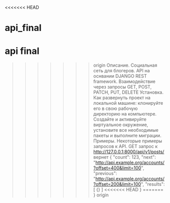 <<<<<<< HEAD
# api_final
api final
=======
>>>>>>> origin
Описание. Социальная сеть для блогеров. API на оснвании DJANGO REST framework.  Взаимодействие через запросы GET, POST, PATCH, PUT, DELETE
Установка. Как развернуть проект на локальной машине: клонируйте его в свою рабочую директорию на компьютере. Создайте и активируйте виртуальное окружение, установите все необходимые пакеты и выполните миграции.
Примеры. Некоторые примеры запросов к API. GET запрос к http://127.0.0.1:8000/api/v1/posts/ вернет {
"count": 123,
"next": "http://api.example.org/accounts/?offset=400&limit=100",
"previous": "http://api.example.org/accounts/?offset=200&limit=100",
"results": [
{}
]
<<<<<<< HEAD
}
=======
}
>>>>>>> origin
